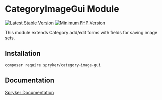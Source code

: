 # CategoryImageGui Module
[![Latest Stable Version](https://poser.pugx.org/spryker/category-image-gui/v/stable.svg)](https://packagist.org/packages/spryker/category-image-gui)
[![Minimum PHP Version](https://img.shields.io/badge/php-%3E%3D%207.4-8892BF.svg)](https://php.net/)

This module extends Category add/edit forms with fields for saving image sets.

## Installation

```
composer require spryker/category-image-gui
```

## Documentation

[Spryker Documentation](https://academy.spryker.com/developing_with_spryker/module_guide/modules.html)
